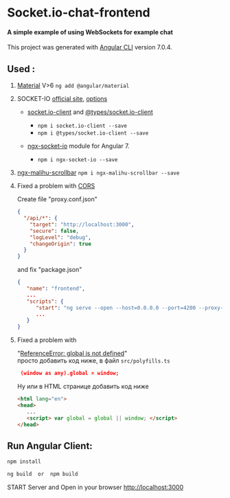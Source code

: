 # Socket.io-chat-frontend

#### A simple example of using WebSockets for example chat

This project was generated with [Angular CLI](https://github.com/angular/angular-cli) version 7.0.4.

## Used :
1) [Material](https://material.angular.io/guide/getting-started#alternative-2-angular-devkit-6-) 
    V>6 `ng add @angular/material`

2) SOCKET-IO [official site](https://socket.io/), [options](https://github.com/socketio/socket.io-client/blob/master/docs/API.md#table-of-contents)
    + [socket.io-client](https://www.npmjs.com/package/socket.io-client) 
        and 
      [@types/socket.io-client](https://www.npmjs.com/package/@types/socket.io-client)
       - `npm i socket.io-client --save`
       - `npm i @types/socket.io-client --save`
       
    + [ngx-socket-io](https://www.npmjs.com/package/ngx-socket-io)
        module for Angular 7.
        - `npm i ngx-socket-io --save`
        
3) [ngx-malihu-scrollbar](https://www.npmjs.com/package/ngx-malihu-scrollbar) 
   `npm i ngx-malihu-scrollbar --save`
   
4) Fixed a problem with [CORS](https://ru.wikipedia.org/wiki/Cross-origin_resource_sharing)

   Create file "proxy.conf.json"
      ```json
      {
        "/api/*": {
          "target": "http://localhost:3000",
          "secure": false,
          "logLevel": "debug",
          "changeOrigin": true
        }
      }
      ```
   and fix "package.json"
      ```json
      {
         "name": "frontend",
         ...
         "scripts": {
            "start": "ng serve --open --host=0.0.0.0 --port=4200 --proxy-config ./proxy.conf.json",
            ...
         }
      }
      ```

5) Fixed a problem with
   
   "[ReferenceError: global is not defined](https://github.com/angular/angular-cli/issues/8160#issuecomment-386153833)"  
   просто добавить код ниже, в файл `src/polyfills.ts`
   
   ```json
    (window as any).global = window;
   ```
   Ну или в HTML странице добавить код ниже 
   ```HTML
   <html lang="en">
   <head>
      ...
      <script> var global = global || window; </script>
   </head>
   ```

    
## Run Angular Client:
```bash
npm install

ng build  or  npm build
```

START Server and Open in your browser [http://localhost:3000](http://localhost:3000/)


